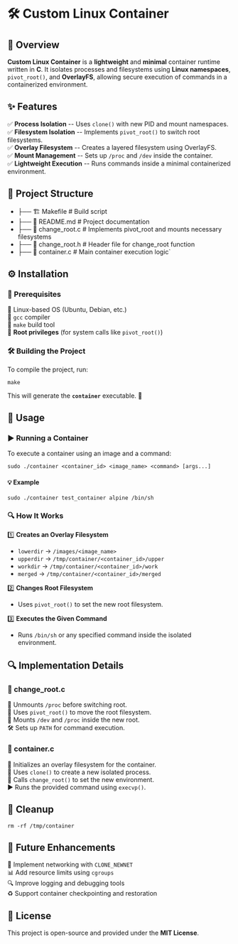 **🛠️ Custom Linux Container**
==============================

**📌 Overview**
---------------

**Custom Linux Container** is a **lightweight** and **minimal** container runtime written in **C**. It isolates processes and filesystems using **Linux namespaces**, `pivot_root()`, and **OverlayFS**, allowing secure execution of commands in a containerized environment.

**✨ Features**
--------------

✅ **Process Isolation** -- Uses `clone()` with new PID and mount namespaces.\
✅ **Filesystem Isolation** -- Implements `pivot_root()` to switch root filesystems.\
✅ **Overlay Filesystem** -- Creates a layered filesystem using OverlayFS.\
✅ **Mount Management** -- Sets up `/proc` and `/dev` inside the container.\
✅ **Lightweight Execution** -- Runs commands inside a minimal containerized environment.

**📂 Project Structure**
------------------------
- ├── 🏗️ Makefile             # Build script
- ├── 📖 README.md            # Project documentation
- ├── 🔄 change_root.c        # Implements pivot_root and mounts necessary filesystems
- ├── 📝 change_root.h        # Header file for change_root function
- ├── 🚀 container.c          # Main container execution logic`

**⚙️ Installation**
-------------------

### **📌 Prerequisites**

🔹 Linux-based OS (Ubuntu, Debian, etc.)\
🔹 `gcc` compiler\
🔹 `make` build tool\
🔹 **Root privileges** (for system calls like `pivot_root()`)

### **🛠️ Building the Project**

To compile the project, run:

`make`

This will generate the **`container`** executable. 🎉

**🚀 Usage**
------------

### **▶️ Running a Container**

To execute a container using an image and a command:

`sudo ./container <container_id> <image_name> <command> [args...]`

#### **💡 Example**

`sudo ./container test_container alpine /bin/sh`

### **🔍 How It Works**

1️⃣ **Creates an Overlay Filesystem**

-   `lowerdir` → `/images/<image_name>`
-   `upperdir` → `/tmp/container/<container_id>/upper`
-   `workdir` → `/tmp/container/<container_id>/work`
-   `merged` → `/tmp/container/<container_id>/merged`

2️⃣ **Changes Root Filesystem**

-   Uses `pivot_root()` to set the new root filesystem.

3️⃣ **Executes the Given Command**

-   Runs `/bin/sh` or any specified command inside the isolated environment.

**🔍 Implementation Details**
-----------------------------

### **📌 change_root.c**

🛑 Unmounts `/proc` before switching root.\
🔄 Uses `pivot_root()` to move the root filesystem.\
📌 Mounts `/dev` and `/proc` inside the new root.\
🛠️ Sets up `PATH` for command execution.

### **📌 container.c**

📂 Initializes an overlay filesystem for the container.\
👶 Uses `clone()` to create a new isolated process.\
🔄 Calls `change_root()` to set the new environment.\
▶️ Runs the provided command using `execvp()`.

**🧹 Cleanup**
--------------

`rm -rf /tmp/container`

**🔮 Future Enhancements**
--------------------------

🚀 Implement networking with `CLONE_NEWNET`\
📊 Add resource limits using `cgroups`\
🔍 Improve logging and debugging tools\
♻️ Support container checkpointing and restoration

**📝 License**
--------------

This project is open-source and provided under the **MIT License**.

